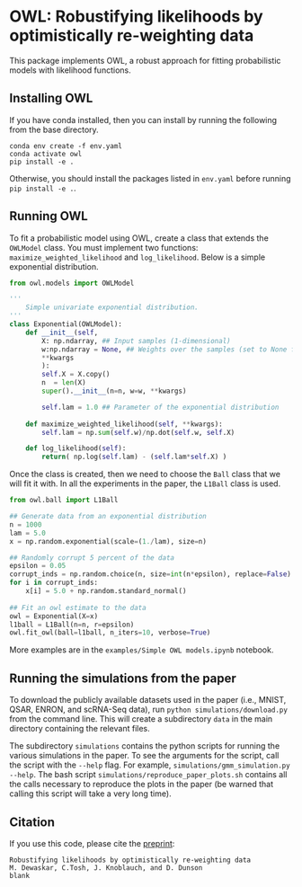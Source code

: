 # OWL: Robustifying likelihoods by optimistically re-weighting data

This package implements OWL, a robust approach for fitting probabilistic models 
with likelihood functions.

## Installing OWL

If you have conda installed, then you can install by running the following from the base directory.

```
conda env create -f env.yaml
conda activate owl
pip install -e .
```

Otherwise, you should install the packages listed in `env.yaml` before running `pip install -e .`.

## Running OWL

To fit a probabilistic model using OWL, create a class that extends the `OWLModel` class. You must implement two functions: `maximize_weighted_likelihood` and `log_likelihood`. Below is a simple exponential distribution. 

```python
from owl.models import OWLModel

'''
    Simple univariate exponential distribution.
'''
class Exponential(OWLModel):
    def __init__(self, 
        X: np.ndarray, ## Input samples (1-dimensional)
        w:np.ndarray = None, ## Weights over the samples (set to None for uniform)
        **kwargs
        ):
        self.X = X.copy()
        n  = len(X)
        super().__init__(n=n, w=w, **kwargs)

        self.lam = 1.0 ## Parameter of the exponential distribution
    
    def maximize_weighted_likelihood(self, **kwargs):
        self.lam = np.sum(self.w)/np.dot(self.w, self.X)

    def log_likelihood(self):
        return( np.log(self.lam) - (self.lam*self.X) )
```

Once the class is created, then we need to choose the `Ball` class that we will fit it with. In all the experiments in the paper, the `L1Ball` class is used. 

```python
from owl.ball import L1Ball

## Generate data from an exponential distribution
n = 1000
lam = 5.0
x = np.random.exponential(scale=(1./lam), size=n)

## Randomly corrupt 5 percent of the data
epsilon = 0.05
corrupt_inds = np.random.choice(n, size=int(n*epsilon), replace=False)
for i in corrupt_inds:
    x[i] = 5.0 + np.random.standard_normal()
   
## Fit an owl estimate to the data
owl = Exponential(X=x)
l1ball = L1Ball(n=n, r=epsilon)
owl.fit_owl(ball=l1ball, n_iters=10, verbose=True)
```

More examples are in the `examples/Simple OWL models.ipynb` notebook.

## Running the simulations from the paper

 To download the publicly available datasets used in the paper (i.e., MNIST, QSAR, ENRON, and scRNA-Seq data), run `python simulations/download.py` from the command line. This will create a subdirectory `data` in the main directory containing the relevant files.

The subdirectory `simulations` contains the python scripts for running the various simulations in the paper. To see the arguments for the script, call the script with the `--help` flag. For example, `simulations/gmm_simulation.py --help`. The bash script `simulations/reproduce_paper_plots.sh` contains all the calls necessary to reproduce the plots in the paper (be warned that calling this script will take a very long time).

## Citation

If you use this code, please cite the [preprint]( missing ):

```
Robustifying likelihoods by optimistically re-weighting data
M. Dewaskar, C.Tosh, J. Knoblauch, and D. Dunson
blank
```
